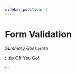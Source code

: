 ```yaml
---
sidebar_position: 3
---
```


# Form Validation

_Summary Goes Here_

:::tip Off You Go!

<QuestButton text="Happy Questing" link='' />

:::

